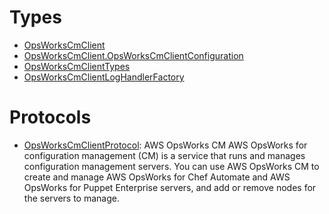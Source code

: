 # Types

  - [OpsWorksCmClient](/aws-sdk-swift/reference/0.x/AWSOpsWorksCM/OpsWorksCmClient)
  - [OpsWorksCmClient.OpsWorksCmClientConfiguration](/aws-sdk-swift/reference/0.x/AWSOpsWorksCM/OpsWorksCmClient_OpsWorksCmClientConfiguration)
  - [OpsWorksCmClientTypes](/aws-sdk-swift/reference/0.x/AWSOpsWorksCM/OpsWorksCmClientTypes)
  - [OpsWorksCmClientLogHandlerFactory](/aws-sdk-swift/reference/0.x/AWSOpsWorksCM/OpsWorksCmClientLogHandlerFactory)

# Protocols

  - [OpsWorksCmClientProtocol](/aws-sdk-swift/reference/0.x/AWSOpsWorksCM/OpsWorksCmClientProtocol):
    <fullname>AWS OpsWorks CM</fullname>
    AWS OpsWorks for configuration management (CM) is a service that runs and manages
    configuration management servers. You can use AWS OpsWorks CM to create and manage AWS
    OpsWorks for Chef Automate and AWS OpsWorks for Puppet Enterprise servers, and add or remove
    nodes for the servers to manage.
